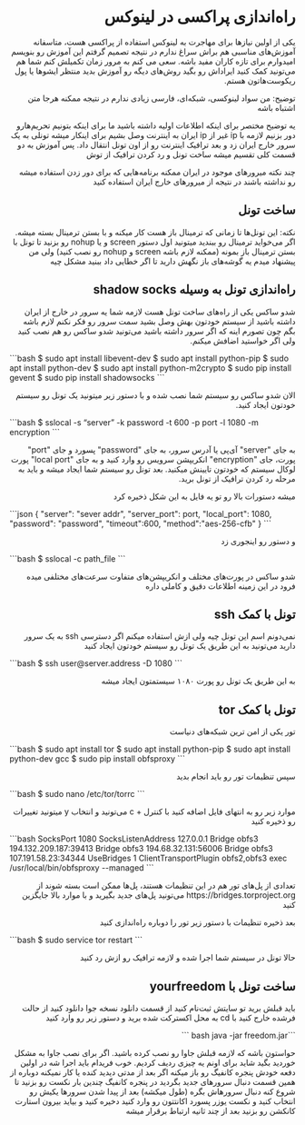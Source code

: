 <h1 lang="fa" dir="rtl" align="right">راه‌اندازی پراکسی در لینوکس</h1>
<p lang="fa" dir="rtl" align="right">یکی از اولین نیازها برای مهاجرت به لینوکس استفاده از پراکسی هست، متاسفانه آموزش‌های مناسبی هم براش سراغ ندارم در نتیجه تصمیم گرفتم این آموزش رو بنویسم امیدوارم برای تازه کاران مفید باشه.
سعی می کنم به مرور زمان تکمیلش کنم شما هم می‌تونید کمک کنید ایراداش رو بگید روش‌های دیگه رو آموزش بدید منتظر ایشو‌ها یا پول ریکوست‌هاتون هستم.</p>
<p lang="fa" dir="rtl" align="right">توضیح: من سواد لینوکسی، شبکه‌ای، فارسی زیادی ندارم در نتیجه ممکنه هرجا متن اشتباه باشه</p>
<p lang="fa" dir="rtl" align="right">یه توضیح مختصر برای اینکه اطلاعات اولیه داشته باشید
ما برای اینکه بتونیم تحریم‌هارو دور بزنیم لازمه با ip غیر از ip ایران به اینترنت وصل بشیم برای اینکار میشه تونلی به یک سرور خارج ایران زد و بعد ترافیک اینترنت رو از اون تونل انتقال داد. پس آموزش به دو قسمت کلی تقسیم میشه ساخت تونل و رد کردن ترافیک از توش </p>
<p lang="fa" dir="rtl" align="right">چند نکته میرورهای موجود در ایران ممکنه برنامه‌هایی که برای دور زدن استفاده میشه رو نداشته باشند در نتیجه از میرورهای خارج ایران استفاده کنید</p>
<h2 lang="fa" dir="rtl" align="right">ساخت تونل</h2>
<p lang="fa" dir="rtl" align="right">نکته: این تونل‌ها تا زمانی که ترمینال باز هست کار میکنه و با بستن ترمینال بسته میشه. اگر می‌خواید ترمینال رو ببندید میتونید اول دستور screen و یا nohup رو بزنید تا تونل با بستن ترمینال باز بمونه (ممکنه لازم باشه screen و nohup رو نصب کنید) ولی من پیشنهاد میدم یه گوشه‌های باز نگهش دارید تا اگر خطایی داد ببنید مشکل چیه</p>
<h2 lang="fa" dir="rtl" align="right">راه‌اندازی تونل به وسیله shadow socks</h2>
<p lang="fa" dir="rtl" align="right">شدو ساکس یکی از راه‌های ساخت تونل هست لازمه شما یه سرور در خارج از ایران داشته باشید از سیستم خودتون بهش وصل بشید
سمت سرور رو فکر نکنم لازم باشه بگم چون تصورم اینه که اگر سرور داشته باشید می‌تونید شدو ساکس رو هم نصب کنید ولی اگر خواستید اضافش میکنم.</p>
```bash
$ sudo apt install libevent-dev
$ sudo apt install python-pip
$ sudo apt install python-dev
$ sudo apt install python-m2crypto
$ sudo pip install gevent
$ sudo pip install shadowsocks
```
<p lang="fa" dir="rtl" align="right">الان شدو ساکس رو سیستم شما نصب شده و با دستور زیر میتونید یک تونل رو سیستم خودتون ایجاد کنید.</p>
```bash
$ sslocal -s “server” -k password -t 600 -p port  -l 1080 -m encryption
```
<p lang="fa" dir="rtl" align="right">به جای "server" آی‌پی یا آدرس سرور، به جای "password" پسورد و جای "port" پورت، جای "encryption" انکریپشن سرویس رو وارد کنید و به جای "local port" پورت لوکال سیستم که خودتون تایینش میکنید. بعد تونل رو سیستم شما ایجاد میشه و باید به مرحله رد کردن ترافیک از تونل برید.</p>
<p lang="fa" dir="rtl" align="right">میشه دستورات بالا رو تو یه فایل به این شکل ذخیره کرد</p>
```json
{
	"server": "sever addr",
        "server_port": port,
        "local_port": 1080,
        "password": "password",
        "timeout":600,
        "method":"aes-256-cfb"
}
```
<p lang="fa" dir="rtl" align="right">و دستور رو اینجوری زد</p>
```bash
$ sslocal -c path_file
```
<p lang="fa" dir="rtl" align="right">شدو ساکس در پورت‌های مختلف و انکریپشن‌های متفاوت سرعت‌های مختلفی میده فرود در این زمینه اطلاعات دقیق و کاملی داره</p>
<h2 lang="fa" dir="rtl" align="right">تونل با کمک ssh</h2>
<p lang="fa" dir="rtl" align="right">نمی‌دونم اسم این تونل چیه ولی ازش استفاده میکنم
اگر دسترسی ssh به یک سرور دارید می‌تونید به این طریق یک تونل رو سیستم خودتون ایجاد کنید</p>
```bash
$ ssh user@server.address -D 1080
```
<p lang="fa" dir="rtl" align="right">به این طریق یک تونل رو پورت ۱۰۸۰ سیستمتون ایجاد میشه</p>
<h2 lang="fa" dir="rtl" align="right">تونل با کمک tor</h2>
<p lang="fa" dir="rtl" align="right">تور یکی از امن ترین شبکه‌های دنیاست</p>
```bash
$ sudo apt install tor
$ sudo apt install python-pip
$ sudo apt install python-dev gcc
$ sudo pip install obfsproxy
```
<p lang="fa" dir="rtl" align="right">سپس تنظیمات تور رو باید انجام بدید</p>
```bash
$ sudo nano /etc/tor/torrc
```
<p lang="fa" dir="rtl" align="right">موارد زیر رو به انتهای فایل اضافه کنید
با کنترل + c می‌تونید و انتخاب y میتونید تغییرات رو ذخیره کنید</p>
```bash
SocksPort 1080
SocksListenAddress 127.0.0.1
Bridge obfs3 194.132.209.187:39413
Bridge obfs3 194.68.32.131:56006
Bridge obfs3 107.191.58.23:34344
UseBridges 1
ClientTransportPlugin obfs2,obfs3 exec /usr/local/bin/obfsproxy --managed
```
<p lang="fa" dir="rtl" align="right">تعدادی از پل‌های تور هم در این تنظیمات هستند، پل‌ها ممکن است بسته شوند از https://bridges.torproject.org می‌تونید پل‌های جدید بگیرید و با موارد بالا جایگزین کنید</p>
<p lang="fa" dir="rtl" align="right">بعد ذخیره تنظیمات با دستور زیر تور را دوباره راه‌اندازی کنید</p>
```bash
$ sudo service tor restart
```
<p lang="fa" dir="rtl" align="right">حالا تونل در سیستم شما اجرا شده و لازمه ترافیک رو ازش رد کنید</p>

<h2 lang="fa" dir="rtl" align="right">ساخت تونل با yourfreedom</h2>
<p lang="fa" dir="rtl" align="right">باید قبلش برید تو سایتش ثبت‌نام کنید از قسمت دانلود نسخه جوا دانلود کنید از حالت فرشده خارج کنید
با cd به محل اکسترکت شده برید و دستور زیر رو وارد کنید<p lang="fa" dir="rtl" align="right">
```bash
java -jar freedom.jar
```
<p lang="fa" dir="rtl" align="right">حواستون باشه که لازمه قبلش جاوا رو نصب کرده باشید. اگر برای نصب جاوا به مشکل خوردید بگید شاید برای اونم یه چیزی ردیف کردیم.
خوب فریدام باید اجرا شه در اولین دفعه خودش پنجره کانفیگ رو باز میکنه اگر بعد از مدتی دیدید کنده یا کار نمیکنه دوباره از همین قسمت دنبال سرور‌های جدید بگردید
در پنجره کانفیگ چندین بار نکست رو بزنید تا شروع کنه دنبال سرورهاش بگره (طول میکشه)
بعد از پیدا شدن سرورها یکیش رو انتخاب کنید و نکست
یوزر پسورد اکانتتون رو وارد کنید دخیره کنید و بیاید بیرون
استارت کانکشن رو بزنید بعد از چند ثانیه ارتباط برقرار میشه</p>